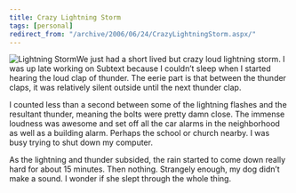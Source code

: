 ```yaml
---
title: Crazy Lightning Storm
tags: [personal]
redirect_from: "/archive/2006/06/24/CrazyLightningStorm.aspx/"
---
```


![Lightning Storm](https://haacked.com/images/LightningStorm.jpg)We just
had a short lived but crazy loud lightning storm. I was up late working
on Subtext because I couldn’t sleep when I started hearing the loud clap
of thunder. The eerie part is that between the thunder claps, it was
relatively silent outside until the next thunder clap.

I counted less than a second between some of the lightning flashes and
the resultant thunder, meaning the bolts were pretty damn close. The
immense loudness was awesome and set off all the car alarms in the
neighborhood as well as a building alarm. Perhaps the school or church
nearby. I was busy trying to shut down my computer.

As the lightning and thunder subsided, the rain started to come down
really hard for about 15 minutes. Then nothing. Strangely enough, my dog
didn’t make a sound. I wonder if she slept through the whole thing.

